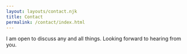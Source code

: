 ```yaml
---
layout: layouts/contact.njk
title: Contact
permalink: /contact/index.html
---
```

I am open to discuss any and all things. Looking forward to hearing from you.